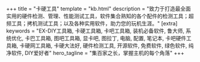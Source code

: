 +++
title = "卡硬工具"
template = "kb.html"
description = "致力于打造最全面实用的硬件检测、管理、性能测试工具，软件集合熟知的各个配件的检测工具；超频工具；拷机测试工具；以及各种实用软件，助力您的玩机生涯。"
[extra]
keywords = "EX-DIY工具箱, 卡硬工具箱, 卡吧工具箱, 装机必备软件, 鲁大师, 系统优化, 卡巴工具箱, 图吧工具箱, 显卡吧, 图拉丁, 电脑, 配置, 笔记本, 卡吧硬件工具箱, 卡硬网工具箱, 卡硬大法好, 硬件检测工具, 开源软件, 免费软件, 绿色软件, 纯净软件, DIY爱好者"
hero_tagline = "集百家之长，掌握主机的每个角落"
+++
